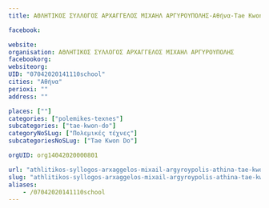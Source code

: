 ```yaml
---
title: ΑΘΛΗΤΙΚΟΣ ΣΥΛΛΟΓΟΣ ΑΡΧΑΓΓΕΛΟΣ ΜΙΧΑΗΛ ΑΡΓΥΡΟΥΠΟΛΗΣ-Αθήνα-Tae Kwon Do

facebook:

website:
organisation: ΑΘΛΗΤΙΚΟΣ ΣΥΛΛΟΓΟΣ ΑΡΧΑΓΓΕΛΟΣ ΜΙΧΑΗΛ ΑΡΓΥΡΟΥΠΟΛΗΣ
facebookorg:
websiteorg:
UID: "07042020141110school"
cities: "Αθήνα"
perioxi: ""
address: ""

places: [""]
categories: ["polemikes-texnes"]
subcategories: ["tae-kwon-do"]
categoryNoSLug: ["Πολεμικές τέχνες"]
subcategoriesNoSLug: ["Tae Kwon Do"]

orgUID: org14042020000801

url: "athlitikos-syllogos-arxaggelos-mixail-argyroypolis-athina-tae-kwon-do/athina//"
slug: "athlitikos-syllogos-arxaggelos-mixail-argyroypolis-athina-tae-kwon-do"
aliases:
    - /07042020141110school
---
```





